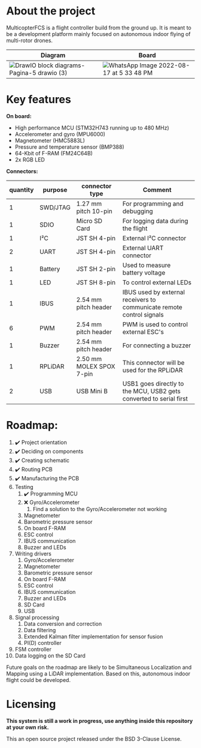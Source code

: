 # About the project

MulticopterFCS is a flight controller build from the ground up. It is meant to be a development platform mainly focused on autonomous indoor flying of multi-rotor drones. 

|Diagram|Board|
|---|---|
|![DrawIO block diagrams-Pagina-5 drawio (3)](https://user-images.githubusercontent.com/99826862/185192702-edf96999-37d7-4a41-971a-ddd6ecabeabc.png)|![WhatsApp Image 2022-08-17 at 5 33 48 PM](https://user-images.githubusercontent.com/99826862/185181215-c10b3f6e-3cc6-4cf2-8778-ef5579de345e.jpeg)|

# Key features

**On board:**
* High performance MCU (STM32H743 running up to 480 MHz)
* Accelerometer and gyro (MPU6000)
* Magnetometer (HMC5883L)
* Pressure and temperature sensor (BMP388)
* 64-Kbit of F-RAM (FM24C64B)
* 2x RGB LED

**Connectors:**

| **quantity** 	| **purpose**  	| **connector type**           	| **Comment**                                                           |
|----------	|----------	|--------------------------	|----------------------------------------------------------------------	|
| 1        	| SWD/JTAG 	| 1.27 mm pitch 10-pin     	| For programming and debugging                                        	|
| 1        	| SDIO     	| Micro SD Card            	| For logging data during the flight                                   	|
| 1        	| I²C      	| JST SH 4-pin             	| External I²C connector                                               	|
| 2        	| UART     	| JST SH 4-pin             	| External UART connector                                              	|
| 1        	| Battery  	| JST SH 2-pin             	| Used to measure battery voltage                                      	|
| 1        	| LED	  	| JST SH 8-pin             	| To control external LEDs                                      	|
| 1        	| IBUS     	| 2.54 mm pitch header     	| IBUS used by external receivers to communicate remote control signals |
| 6        	| PWM      	| 2.54 mm pitch header     	| PWM is used to control external ESC's                                	|
| 1        	| Buzzer   	| 2.54 mm pitch header     	| For connecting a buzzer                                              	|
| 1        	| RPLiDAR  	| 2.50 mm MOLEX SPOX 7-pin 	| This connector will be used for the RPLiDAR                          	|
| 2        	| USB      	| USB Mini B               	| USB1 goes directly to the MCU, USB2 gets converted to serial first   	|

# Roadmap:

1. ✔️ Project orientation
2. ✔️ Deciding on components
3. ✔️ Creating schematic
4. ✔️ Routing PCB
5. ✔️ Manufacturing the PCB
6.  Testing
	1. ✔️ Programming MCU
	2. ❌ Gyro/Accelerometer
		1.  Find a solution to the Gyro/Accelerometer not working
	3. Magnetometer
	4. Barometric pressure sensor
	5. On board F-RAM
	6. ESC control
	7. IBUS communication
	8. Buzzer and LEDs
7. Writing drivers
	1. Gyro/Accelerometer
	2. Magnetometer
	3. Barometric pressure sensor
	4. On board F-RAM
	5. ESC control
	6. IBUS communication
	7. Buzzer and LEDs
	8. SD Card
	9. USB
8. Signal processing
	1. Data conversion and correction
	2. Data filtering
	3. Extended Kalman filter implementation for sensor fusion
	4. PI(D) controller
9. FSM controller 
10. Data logging on the SD Card

Future goals on the roadmap are likely to be Simultaneous Localization and Mapping using a LiDAR implementation. Based on this, autonomous indoor flight could be developed.

# Licensing

**This system is still a work in progress, use anything inside this repository at your own risk.**

This an open source project released under the BSD 3-Clause License.
